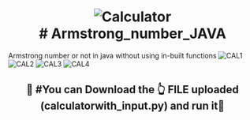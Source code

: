 
<h1 align="center">
  <img src="https://cdn-icons-png.flaticon.com/128/891/891175.png" alt="Calculator"><br>
  # Armstrong_number_JAVA<br>
 </h1>
 Armstrong number or not in java without using in-built functions
<img src="2022-04-01 (1).png" alt="CAL1">
<img src="2022-04-01 (2).png" alt="CAL2">
<img src="2022-04-01 (3).png" alt="CAL3">   
<img src="2022-04-01 (4).png" alt="CAL4">   
<h2 align="center">
 🚀 #You can Download the 👆 FILE uploaded  (calculatorwith_input.py) and run it🚀
 </h2>
